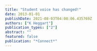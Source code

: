 ```yaml
---
title: "Student voice has changed!"
date: 2013-01-01
publishDate: 2021-08-03T04:08:06.435769Z
authors: ["K Heggart"]
publication_types: ["2"]
abstract: ""
featured: false
publication: "*Connect*"
---
```


